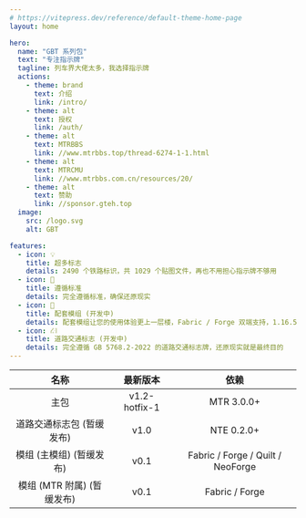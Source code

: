 ```yaml
---
# https://vitepress.dev/reference/default-theme-home-page
layout: home

hero:
  name: "GBT 系列包"
  text: "专注指示牌"
  tagline: 列车界大佬太多，我选择指示牌
  actions:
    - theme: brand
      text: 介绍
      link: /intro/
    - theme: alt
      text: 授权
      link: /auth/
    - theme: alt
      text: MTRBBS
      link: //www.mtrbbs.top/thread-6274-1-1.html
    - theme: alt
      text: MTRCMU
      link: //www.mtrbbs.com.cn/resources/20/
    - theme: alt
      text: 赞助
      link: //sponsor.gteh.top
  image:
    src: /logo.svg
    alt: GBT

features:
  - icon: 💡
    title: 超多标志
    details: 2490 个铁路标识，共 1029 个贴图文件，再也不用担心指示牌不够用
  - icon: 📕
    title: 遵循标准
    details: 完全遵循标准，确保还原现实
  - icon: 🚀
    title: 配套模组 (开发中)
    details: 配套模组让您的使用体验更上一层楼，Fabric / Forge 双端支持，1.16.5~1.19.4 版本支持
  - icon: ⛜
    title: 道路交通标志 (开发中)
    details: 完全遵循 GB 5768.2-2022 的道路交通标志牌，还原现实就是最终目的
---
```


|            名称            |   最新版本    |               依赖                |
| :------------------------: | :-----------: | :-------------------------------: |
|            主包            | v1.2-hotfix-1 |            MTR 3.0.0+             |
| 道路交通标志包 (暂缓发布)  |     v1.0      |            NTE 0.2.0+             |
|  模组 (主模组) (暂缓发布)  |     v0.1      | Fabric / Forge / Quilt / NeoForge |
| 模组 (MTR 附属) (暂缓发布) |     v0.1      |          Fabric / Forge           |
